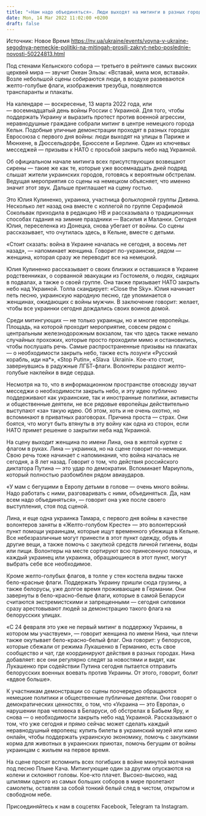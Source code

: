 ```yaml
---
title: "«Нам надо объединяться». Люди выходят на митинги в разных городах Европы, чтобы призвать ЕС закрыть небо над Украиной — репортаж"
date: Mon, 14 Mar 2022 11:02:00 +0200
draft: false
---
```

Источник: Новое Время https://nv.ua/ukraine/events/voyna-v-ukraine-segodnya-nemeckie-politiki-na-mitingah-prosili-zakryt-nebo-poslednie-novosti-50224813.html


Под стенами Кельнского собора — третьего в рейтинге самых высоких церквей мира — звучит Океан Эльзы: «Вставай, мила моя, вставай». Возле небольшой сцены собираются люди, в воздухе развеваются желто-голубые флаги, изображения трезубца, появляются транспаранты и плакаты.

На календаре — воскресенье, 13 марта 2022 года, или — восемнадцатый день войны России с Украиной. Для того, чтобы поддержать Украину и выразить протест против военной агрессии, неравнодушные граждане собрали митинг в центре немецкого города Кельн. Подобные уличные демонстрации проходят в разных городах Евросоюза с первого дня войны: люди выходят на улицы в Париже и Мюнхене, в Дюссельдорфе, Брюсселе и Берлине. Один из ключевых месседжей — призывы к НАТО с просьбой закрыть небо над Украиной.

Об официальном начале митинга всех присутствующих возвещают сирены — такие же как те, которые уже восемнадцать дней подряд слышат жители украинских городов, готовясь к вероятным обстрелам. Ведущая мероприятия со сцены на немецком объясняет, что именно значит этот звук. Дальше приглашает на сцену гостью.

Это Юлия Кулиненко, украинка, участница фольклорной группы Дивина. Несколько лет назад она вместе с коллегой по группе Серафимой Сокольвак приходила в редакцию НВ и рассказывала о традиционных способах гадания на зимние праздники — Василия и Маланки. Сегодня Юлия, переселенка из Донецка, снова убегает от войны. Со сцены рассказывает, что очутилась здесь, в Кельне, вместе с детьми.

«Стоит сказать: война в Украине началась не сегодня, а восемь лет назад», — напоминает женщина. Говорит по-украински, рядом — женщина, которая сразу же переводит все на немецкий.

Юлия Кулиненко рассказывает о своих близких и оставшихся в Украине родственниках, о сорванной эвакуации из Гостомеля, о людях, сидящих в подвалах, а также о своей группе. Она также призывает НАТО закрыть небо над Украиной. Толпа скандирует: «Close the Sky». Юлия начинает петь песню, украинскую народную песню, где упоминается о женщинах, ожидающих с войны мужчин. В заключение говорит: желает, чтобы все украинки сегодня дождались своих воинов домой.

Среди митингующих — не только украинцы, но и многие европейцы. Площадь, на которой проходит мероприятие, совсем рядом с центральным железнодорожным вокзалом, так что здесь также немало случайных прохожих, которые просто проходили мимо и остановились, чтобы послушать речь. Самые распространенные призывы на плакатах — о необходимости закрыть небо, также есть лозунги «Русский корабль, иди на*», «Stop Putin», «Slava  Ukraini». Кое-кто стоит, завернувшись в радужные ЛГБТ-флаги. Волонтеры раздают желто-голубые наклейки в виде сердца.

Несмотря на то, что в информационном пространстве отовсюду звучат месседжи о необходимости закрыть небо, и эту идею публично поддерживают как украинские, так и иностранные политики, активисты и общественные деятели, не все рядовые европейцы действительно выступают «за» такую идею. Об этом, хоть и не очень охотно, но вспоминают в приватных разговорах. Причина проста — страх. Они боятся, что могут быть втянуты в эту войну как одна из сторон, если НАТО примет решение о закрытии неба над Украиной.

На сцену выходит женщина по имени Лина, она в желтой куртке с флагом в руках. Лина — украинка, но на сцене говорит по-немецки. Свою речь тоже начинает с напоминания, что война началась не сегодня, а 8 лет назад. Говорит о том, что действия российского диктатора Путина — это удар по демократии. Вспоминает Мариуполь, который полностью разбомблен рядом авиаударов.

«У мам с бегущими в Европу детьми в голове — очень много войны. Надо работать с ними, разговаривать с ними, объединяться. Да, нам всем надо объединяться», — говорит она уже после своего выступления, стоя под сценой.

Лина, и еще одна украинка Тамара, с первого дня войны в качестве волонтеров заняты в «Желто-голубом Кресте» — это волонтерский пункт помощи украинцам, которые ищут временного убежища в Кельне. Все небезразличные могут принести в этот пункт одежду, обувь и другие вещи, а также помочь с закупкой средств личной гигиены, воды или пищи. Волонтеры на месте сортируют всю принесенную помощь, и каждый украинец или украинка, обращающиеся в этот пункт, могут выбрать себе все необходимое.

Кроме желто-голубых флагов, в толпе у стен костела видны также бело-красные флаги. Поддержать Украину пришли сюда грузины, а также белорусы, уже долгое время проживающие в Германии. Они завернуты в бело-красно-белые флаги, которые в самой Беларуси считаются экстремистскими и запрещенными — сегодня силовики сразу арестовывают людей за демонстрацию такого флага на белорусских улицах.

«С 24 февраля это уже не первый митинг в поддержку Украины, в котором мы участвуем», — говорит женщина по имени Нина, чьи плечи также окутывает бело-красно-белый флаг. Она говорит: у белорусов, которые сбежали от режима Лукашенко в Германию, есть свое сообщество и чат, где координируют действия в разных городах. Нина добавляет: все они регулярно следят за новостями и видят, как Лукашенко при содействии Путина сегодня пытается отправить белорусских военных воевать против Украины. От этого, говорит, болит «вдвое больше».

К участникам демонстрации со сцены поочередно обращаются немецкие политики и общественные публичные деятели. Они говорят о демократических ценностях, о том, что «Украина — это Европа», о нарушении прав человека в Беларуси, об обстрелах в Бабьем Яру, и снова — о необходимости закрыть небо над Украиной. Рассказывают о том, что уже сегодня и прямо сейчас может сделать каждый неравнодушный европеец: купить билеты в украинский музей или кино онлайн, чтобы поддержать украинскую экономику, помочь с закупками корма для животных в украинских приютах, помочь бегущим от войны украинцам с жильем на первое время.

На сцене просят вспомнить всех погибших в войне минутой молчания под песню Плыне Кача. Митингующие один за другим опускаются на колени и склоняют головы. Кое-кто плачет. Высоко-высоко, над шпилями одного из самых больших соборов в мире пролетают самолеты, оставляя за собой тонкий белый след в чистом, открытом и свободном небе.

Присоединяйтесь к нам в соцсетях Facebook, Telegram та Instagram.
